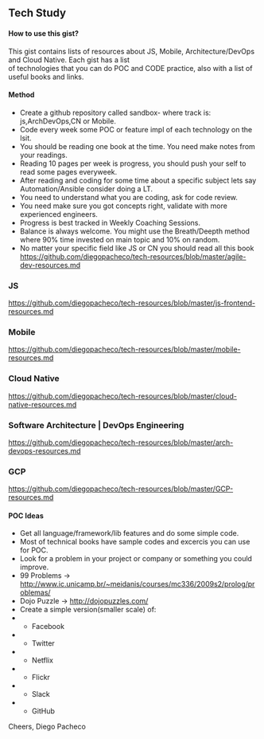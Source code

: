 ## Tech Study

#### How to use this gist?

This gist contains lists of resources about JS, Mobile, Architecture/DevOps and Cloud Native. Each gist has a list <BR> 
of technologies that you can do POC and CODE practice, also with a list of useful books and links. <BR> 

#### Method

* Create a github repository called sandbox-<track> where track is: js,ArchDevOps,CN or Mobile. 
* Code every week some POC or feature impl of each technology on the lsit.
* You should be reading one book at the time. You need make notes from your readings.
* Reading 10 pages per week is progress, you should push your self to read some pages everyweek.
* After reading and coding for some time about a specific subject lets say Automation/Ansible consider doing a LT.
* You need to understand what you are coding, ask for code review. 
* You need make sure you got concepts right, validate with more experienced engineers. 
* Progress is best tracked in Weekly Coaching Sessions. 
* Balance is always welcome. You might use the Breath/Deepth method where 90% time invested on main topic and 10% on random.
* No matter your specific field like JS or CN you should read all this book https://github.com/diegopacheco/tech-resources/blob/master/agile-dev-resources.md

### JS

https://github.com/diegopacheco/tech-resources/blob/master/js-frontend-resources.md

### Mobile

https://github.com/diegopacheco/tech-resources/blob/master/mobile-resources.md

### Cloud Native

https://github.com/diegopacheco/tech-resources/blob/master/cloud-native-resources.md

### Software Architecture | DevOps Engineering

https://github.com/diegopacheco/tech-resources/blob/master/arch-devops-resources.md

### GCP

https://github.com/diegopacheco/tech-resources/blob/master/GCP-resources.md

#### POC Ideas

* Get all language/framework/lib features and do some simple code.
* Most of technical books have sample codes and excercis you can use for POC.
* Look for a problem in your project or company or something you could improve.
* 99 Problems -> http://www.ic.unicamp.br/~meidanis/courses/mc336/2009s2/prolog/problemas/
* Dojo Puzzle -> http://dojopuzzles.com/
* Create a simple version(smaller scale) of:
* - Facebook
* - Twitter
* - Netflix
* - Flickr
* - Slack
* - GitHub

Cheers,
Diego Pacheco
